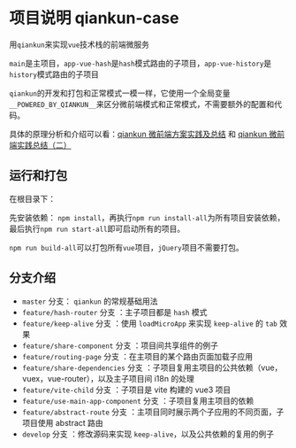 # 项目说明 qiankun-case

用`qiankun`来实现`vue`技术栈的前端微服务

`main`是主项目，`app-vue-hash`是`hash`模式路由的子项目，`app-vue-history`是`history`模式路由的子项目

`qiankun`的开发和打包和正常模式一模一样，它使用一个全局变量`__POWERED_BY_QIANKUN__`来区分微前端模式和正常模式，不需要额外的配置和代码。

具体的原理分析和介绍可以看：[qiankun 微前端方案实践及总结](https://juejin.im/post/6844904185910018062) 和 [qiankun 微前端实践总结（二）](https://juejin.im/post/6856569463950639117)

## 运行和打包

在根目录下：

先安装依赖： `npm install`，再执行`npm run install-all`为所有项目安装依赖，最后执行`npm run start-all`即可启动所有的项目。

`npm run build-all`可以打包所有`vue`项目，`jQuery`项目不需要打包。



## 分支介绍

- `master` 分支： `qiankun` 的常规基础用法
- `feature/hash-router` 分支 ：主子项目都是 `hash` 模式
- `feature/keep-alive` 分支 ：使用 `loadMicroApp` 来实现 `keep-alive` 的 `tab` 效果
- `feature/share-component` 分支 ：项目间共享组件的例子
- `feature/routing-page` 分支 ：在主项目的某个路由页面加载子应用
- `feature/share-dependencies` 分支 ：子项目复用主项目的公共依赖（vue，vuex，vue-router），以及主子项目间 i18n 的处理
- `feature/vite-child` 分支 ：子项目是 vite 构建的 vue3 项目
- `feature/use-main-app-component` 分支 ：子项目复用主项目的依赖
- `feature/abstract-route` 分支 ：主项目同时展示两个子应用的不同页面，子项目使用 abstract 路由
- `develop` 分支 ：修改源码来实现 `keep-alive`，以及公共依赖的复用的例子
